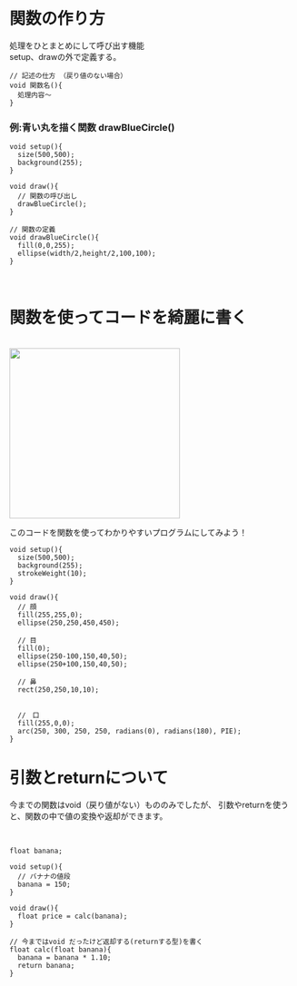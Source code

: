 # 関数の作り方

処理をひとまとめにして呼び出す機能<br>
setup、drawの外で定義する。<br>

```
// 記述の仕方 （戻り値のない場合）
void 関数名(){
  処理内容〜
}

```

<!--<img src="https://github.com/55Kaerukun/Processing/blob/master/images/function.png" width="800px">-->

### 例:青い丸を描く関数 drawBlueCircle()
```
void setup(){
  size(500,500);
  background(255);
}

void draw(){
  // 関数の呼び出し
  drawBlueCircle();
}

// 関数の定義
void drawBlueCircle(){
  fill(0,0,255);
  ellipse(width/2,height/2,100,100);
}

```

<br>

# 関数を使ってコードを綺麗に書く

<br>
<img src="https://github.com/55Kaerukun/Processing/blob/master/images/yellowface.pmg" width="300px">
<br>

このコードを関数を使ってわかりやすいプログラムにしてみよう！

```
void setup(){
  size(500,500);
  background(255);
  strokeWeight(10); 
}

void draw(){
  // 顔
  fill(255,255,0);
  ellipse(250,250,450,450);

  // 目
  fill(0);
  ellipse(250-100,150,40,50);
  ellipse(250+100,150,40,50);

  // 鼻
  rect(250,250,10,10);


  //　口
  fill(255,0,0);
  arc(250, 300, 250, 250, radians(0), radians(180), PIE);
}

```



# 引数とreturnについて

今までの関数はvoid（戻り値がない）もののみでしたが、
引数やreturnを使うと、関数の中で値の変換や返却ができます。  
<br>

```

float banana;

void setup(){
  // バナナの値段
  banana = 150;
}

void draw(){
  float price = calc(banana);
}

// 今まではvoid だったけど返却する(returnする型)を書く
float calc(float banana){
  banana = banana * 1.10;
  return banana;
}


```
